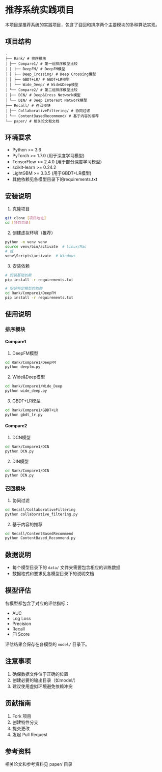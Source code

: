 # 推荐系统实践项目

本项目是推荐系统的实践项目，包含了召回和排序两个主要模块的多种算法实现。

## 项目结构

```
.
├── Rank/ # 排序模块
│ ├── Compare1/ # 第一组排序模型比较
│ │ ├── DeepFM/ # DeepFM模型
│ │ ├── Deep_Crossing/ # Deep Crossing模型
│ │ ├── GBDT+LR/ # GBDT+LR模型
│ │ └── Wide_Deep/ # Wide&Deep模型
│ └── Compare2/ # 第二组排序模型比较
│ ├── DCN/ # Deep&Cross Network模型
│ └── DIN/ # Deep Interest Network模型
├── Recall/ # 召回模块
│ ├── CollaborativeFiltering/ # 协同过滤
│ └── ContentBasedRecommend/ # 基于内容的推荐
└── paper/ # 相关论文和文档
```

## 环境要求

- Python >= 3.6
- PyTorch >= 1.7.0 (用于深度学习模型)
- TensorFlow >= 2.4.0 (用于部分深度学习模型)
- scikit-learn >= 0.24.2
- LightGBM >= 3.3.5 (用于GBDT+LR模型)
- 其他依赖见各模型目录下的requirements.txt

## 安装说明

1. 克隆项目

```bash
git clone [项目地址]
cd [项目目录]
```

2. 创建虚拟环境（推荐）
```bash
python -m venv venv
source venv/bin/activate  # Linux/Mac
# 或
venv\Scripts\activate  # Windows
```

3. 安装依赖
```bash
# 安装基础依赖
pip install -r requirements.txt

# 安装特定模型的依赖
cd Rank/Compare1/DeepFM
pip install -r requirements.txt
```

## 使用说明

### 排序模块

#### Compare1

1. DeepFM模型
```bash
cd Rank/Compare1/DeepFM
python deepfm.py
```

2. Wide&Deep模型
```bash
cd Rank/Compare1/Wide_Deep
python wide_deep.py
```

3. GBDT+LR模型
```bash
cd Rank/Compare1/GBDT+LR
python gbdt_lr.py
```

#### Compare2

1. DCN模型
```bash
cd Rank/Compare1/DCN
python DCN.py
```

2. DIN模型
```bash
cd Rank/Compare1/DIN
python DIN.py
```

### 召回模块

1. 协同过滤
```bash
cd Recall/CollaborativeFiltering
python collaborative_filtering.py
```

2. 基于内容的推荐
```bash
cd Recall/ContentBasedRecommend
python ContentBased_Recommend.py
```


## 数据说明

- 每个模型目录下的 `data/` 文件夹需要包含相应的训练数据
- 数据格式和要求见各模型目录下的说明文档

## 模型评估

各模型都包含了对应的评估指标：
- AUC
- Log Loss
- Precision
- Recall
- F1 Score

评估结果会保存在各模型的 `model/` 目录下。

## 注意事项

1. 确保数据文件位于正确的位置
2. 创建必要的输出目录（如model/）
4. 建议使用虚拟环境避免依赖冲突

## 贡献指南

1. Fork 项目
2. 创建特性分支
3. 提交更改
4. 发起 Pull Request


## 参考资料

相关论文和参考资料见 paper/ 目录
